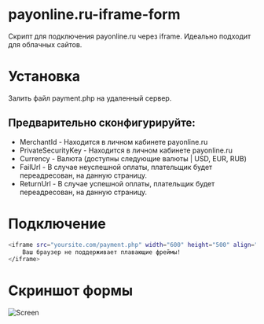 # payonline.ru-iframe-form

Скрипт для подключения payonline.ru через iframe. Идеально подходит для облачных сайтов. 

# Установка

Залить файл payment.php на удаленный сервер. 

## Предварительно сконфигурируйте:

* MerchantId - Находится в личном кабинете payonline.ru
* PrivateSecurityKey - Находится в личном кабинете payonline.ru
* Currency - Валюта (доступны следующие валюты | USD, EUR, RUB)
* FailUrl - В случае неуспешной оплаты, плательщик будет переадресован, на данную страницу.
* ReturnUrl - В случае успешной оплаты, плательщик будет переадресован, на данную страницу. 

# Подключение

```bash
<iframe src="yoursite.com/payment.php" width="600" height="500" align="left">
    Ваш браузер не поддерживает плавающие фреймы!
</iframe>
```

# Скриншот формы

<img src="https://pp.vk.me/c604624/v604624882/2750c/4UdoipRAnkE.jpg" alt="Screen" />
